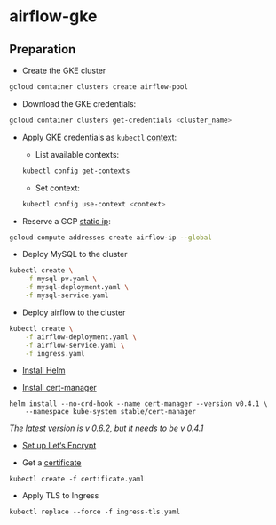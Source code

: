 # airflow-gke

## Preparation

- Create the GKE cluster
```sh
gcloud container clusters create airflow-pool
```

- Download the GKE credentials:
```sh
gcloud container clusters get-credentials <cluster_name>
```

- Apply GKE credentials as `kubectl` [context](https://kubernetes.io/docs/concepts/configuration/organize-cluster-access-kubeconfig/#context):
  - List available contexts:
  ```sh
  kubectl config get-contexts
  ```
  - Set context:
  ```sh
  kubectl config use-context <context>
  ```

- Reserve a GCP [static ip](https://cloud.google.com/compute/docs/ip-addresses/reserve-static-external-ip-address):
```sh
gcloud compute addresses create airflow-ip --global
```

- Deploy MySQL to the cluster
```sh
kubectl create \
    -f mysql-pv.yaml \
    -f mysql-deployment.yaml \
    -f mysql-service.yaml
```

- Deploy airflow to the cluster
```sh
kubectl create \
    -f airflow-deployment.yaml \
    -f airflow-service.yaml \
    -f ingress.yaml
```

- [Install Helm](https://github.com/ahmetb/gke-letsencrypt/blob/master/10-install-helm.md)

- [Install cert-manager](https://github.com/ahmetb/gke-letsencrypt/blob/master/20-install-cert-manager.md)

```
helm install --no-crd-hook --name cert-manager --version v0.4.1 \
    --namespace kube-system stable/cert-manager
```

_The latest version is v 0.6.2, but it needs to be v 0.4.1_

- [Set up Let‘s Encrypt](https://github.com/ahmetb/gke-letsencrypt/blob/master/30-setup-letsencrypt.md)

- Get a [certificate](https://github.com/ahmetb/gke-letsencrypt/blob/master/50-get-a-certificate.md)
```
kubectl create -f certificate.yaml
```

- Apply TLS to Ingress
```
kubectl replace --force -f ingress-tls.yaml
```

